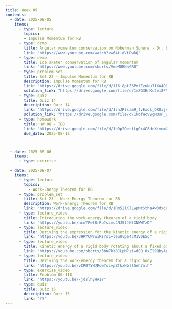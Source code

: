 ```yaml
---
title: Week 09
contents:
  - date: 2025-08-05
    items:
      - type: lecture
        topics:
        - Impulse Momentum for RB
      - type: demo
        title: Angular momentum conservation on Hoberman Sphere - Dr. Boyd F. Edwards
        link: "https://www.youtube.com/watch?v=64t-dVtDwkQ"
      - type: demo
        title: Ice skater conservation of angular momentum
        link: "https://www.youtube.com/shorts/VmeM0BNnGR0"
      - type: problem_set
        title: Set 22 - Impulse Momentum for RB
        description: Impulse Momentum for RB
        link: "https://drive.google.com/file/d/116_8ptZ6PmlEzuNu7fXu4ORFZznopqk4/view?usp=drivesdk"
        solution_link: "https://drive.google.com/file/d/1mZG3EnKu2ei8PNAUYXNVUOQJHpWjqyAr/view?usp=sharing"
      - type: quiz
        title: Quiz 14
        description: Quiz 14
        link: "https://drive.google.com/file/d/1znJRlsam9_fvExql_QR8ijK2e9VkpWx4/view?usp=sharing"
        solution_link: "https://drive.google.com/file/d/1kofWcVygMOsF_W6jMnZ9XoQZ6VyZkdez/view?usp=sharing"
      - type: homework
        title: HW 08 - TBD
        link: "https://drive.google.com/file/d/1hDp2QectLgGx4C8dnXimnmZgZOdFH771/view?usp=sharing"
        due_date: 2025-08-12



  - date: 2025-08-06
    items:
      - type: exercise

  - date: 2025-08-07
    items:
      - type: lecture
        topics:
          - Work-Energy Theorem for RB
      - type: problem_set
        title: Set 23 - Work-Energy Theorem for RB
        description: Work-Energy Theorem for RB
        link: "https://drive.google.com/file/d/1Rm52iKlLwpMrStha4w3dxqBGBs0OYq9c/view?usp=drivesdk"
      - type: lecture_video
        title: Introducing the work-energy theorem of a rigid body
        link: "https://youtu.be/acmYFwl8rRo?si=s4NJ5lJKfXNWWTzD"
      - type: lecture_video
        title: Deriving the expression for the kinetic energy of a rigid body
        link: "https://youtu.be/3HRYCW7wiRs?si=leuUvpe4cM1V0E5g"
      - type: lecture_video
        title: Kinetic energy of a rigid body rotating about a fixed point
        link: "https://youtube.com/shorts/3bu7kY8JLpM?si=dEQ_0xEl9QbyApRS"
      - type: lecture_video
        title: Deriving the work-energy theorem for a rigid body
        link: "https://youtu.be/vCROTYHJRow?si=pZfkxNbll5eh7nlh"
      - type: exercise_video
        title: Problem 06-118
        link: "https://youtu.be/-jdslhyHAIY"
      - type: quiz
        title: Quiz 15
        description: Quiz 15
        link: "??"
---
```

